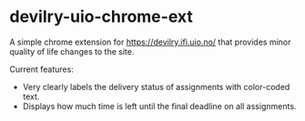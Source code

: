 # devilry-uio-chrome-ext
A simple chrome extension for https://devilry.ifi.uio.no/ that provides minor quality of life changes to the site.

Current features:
- Very clearly labels the delivery status of assignments with color-coded text.
- Displays how much time is left until the final deadline on all assignments.
